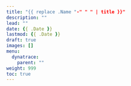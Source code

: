```yaml
---
title: "{{ replace .Name "-" " " | title }}"
description: ""
lead: ""
date: {{ .Date }}
lastmod: {{ .Date }}
draft: true
images: []
menu: 
  dynatrace:
    parent: ""
weight: 999
toc: true
---
```

